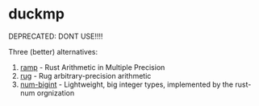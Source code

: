 duckmp
======
DEPRECATED: DONT USE!!!!

Three (better) alternatives:
1. [ramp](https://github.com/Aatch/ramp) - Rust Arithmetic in Multiple Precision
2. [rug](https://gitlab.com/tspiteri/rug) - Rug arbitrary-precision arithmetic
3. [num-bigint](https://github.com/rust-num/num-bigint) - Lightweight, big integer types, implemented by the rust-num orgnization
